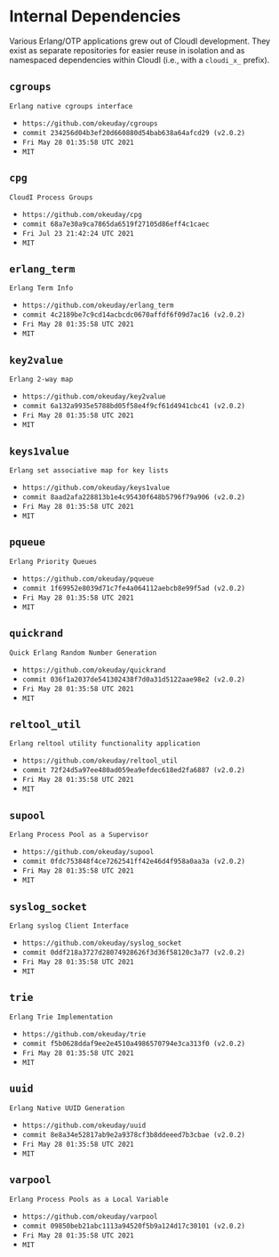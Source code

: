 Internal Dependencies
=====================

Various Erlang/OTP applications grew out of CloudI development.
They exist as separate repositories for easier reuse in isolation and
as namespaced dependencies within CloudI (i.e., with a `cloudi_x_` prefix).

`cgroups`
---------
`Erlang native cgroups interface`

- `https://github.com/okeuday/cgroups`
- `commit 234256d04b3ef20d660880d54bab638a64afcd29 (v2.0.2)`
- `Fri May 28 01:35:58 UTC 2021`
- `MIT`

`cpg`
-----
`CloudI Process Groups`

- `https://github.com/okeuday/cpg`
- `commit 68a7e30a9ca7865da6519f27105d86eff4c1caec`
- `Fri Jul 23 21:42:24 UTC 2021`
- `MIT`

`erlang_term`
-------------
`Erlang Term Info`

- `https://github.com/okeuday/erlang_term`
- `commit 4c2189be7c9cd14acbcdc0670affdf6f09d7ac16 (v2.0.2)`
- `Fri May 28 01:35:58 UTC 2021`
- `MIT`

`key2value`
-----------
`Erlang 2-way map`

- `https://github.com/okeuday/key2value`
- `commit 6a132a9935e5788bd05f58e4f9cf61d4941cbc41 (v2.0.2)`
- `Fri May 28 01:35:58 UTC 2021`
- `MIT`

`keys1value`
------------
`Erlang set associative map for key lists`

- `https://github.com/okeuday/keys1value`
- `commit 8aad2afa228813b1e4c95430f648b5796f79a906 (v2.0.2)`
- `Fri May 28 01:35:58 UTC 2021`
- `MIT`

`pqueue`
--------
`Erlang Priority Queues`

- `https://github.com/okeuday/pqueue`
- `commit 1f69952e8039d71c7fe4a064112aebcb8e99f5ad (v2.0.2)`
- `Fri May 28 01:35:58 UTC 2021`
- `MIT`

`quickrand`
-----------
`Quick Erlang Random Number Generation`

- `https://github.com/okeuday/quickrand`
- `commit 036f1a2037de541302438f7d0a31d5122aae98e2 (v2.0.2)`
- `Fri May 28 01:35:58 UTC 2021`
- `MIT`

`reltool_util`
--------------
`Erlang reltool utility functionality application`

- `https://github.com/okeuday/reltool_util`
- `commit 72f24d5a97ee480ad059ea9efdec618ed2fa6887 (v2.0.2)`
- `Fri May 28 01:35:58 UTC 2021`
- `MIT`

`supool`
--------
`Erlang Process Pool as a Supervisor`

- `https://github.com/okeuday/supool`
- `commit 0fdc753848f4ce7262541ff42e46d4f958a0aa3a (v2.0.2)`
- `Fri May 28 01:35:58 UTC 2021`
- `MIT`

`syslog_socket`
---------------
`Erlang syslog Client Interface`

- `https://github.com/okeuday/syslog_socket`
- `commit 0ddf218a3727d28074928626f3d36f58120c3a77 (v2.0.2)`
- `Fri May 28 01:35:58 UTC 2021`
- `MIT`

`trie`
------
`Erlang Trie Implementation`

- `https://github.com/okeuday/trie`
- `commit f5b0628ddaf9ee2e4510a4986570794e3ca313f0 (v2.0.2)`
- `Fri May 28 01:35:58 UTC 2021`
- `MIT`

`uuid`
------
`Erlang Native UUID Generation`

- `https://github.com/okeuday/uuid`
- `commit 8e8a34e52817ab9e2a9378cf3b8ddeeed7b3cbae (v2.0.2)`
- `Fri May 28 01:35:58 UTC 2021`
- `MIT`

`varpool`
---------
`Erlang Process Pools as a Local Variable`

- `https://github.com/okeuday/varpool`
- `commit 09850beb21abc1113a94520f5b9a124d17c30101 (v2.0.2)`
- `Fri May 28 01:35:58 UTC 2021`
- `MIT`

